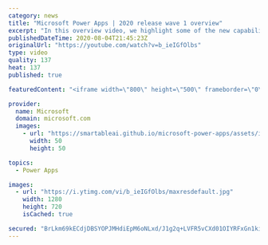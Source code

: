 ```yaml
---
category: news
title: "Microsoft Power Apps | 2020 release wave 1 overview"
excerpt: "In this overview video, we highlight some of the new capabilities included in the latest update to Microsoft Power Apps.      Here are the capabilities covered:     UI enhancements       • Save is always visible       • Chart formatting  Grid user experience enhancements       • Conditional search  "
publishedDateTime: 2020-08-04T21:45:23Z
originalUrl: "https://youtube.com/watch?v=b_ieIGfOlbs"
type: video
quality: 137
heat: 137
published: true

featuredContent: "<iframe width=\"800\" height=\"500\" frameborder=\"0\" src=\"https://www.youtube.com/embed/b_ieIGfOlbs\" allow=\"accelerometer; autoplay; encrypted-media; gyroscope; picture-in-picture\" allowfullscreen></iframe>"

provider:
  name: Microsoft
  domain: microsoft.com
  images:
    - url: "https://smartableai.github.io/microsoft-power-apps/assets/images/organizations/microsoft.com-50x50.jpg"
      width: 50
      height: 50

topics:
  - Power Apps

images:
  - url: "https://i.ytimg.com/vi/b_ieIGfOlbs/maxresdefault.jpg"
    width: 1280
    height: 720
    isCached: true

secured: "BrLkm69kECdjDBSYOPJMHdiEpM6oNLxd/J1g2q+LVFR5vCXd01OIYRFxGn1kiMiJWVpvw33cIfWW28Km3c1MzNkfFrkYY/xQjgcwL3i/xBQ5F6IP1KP0og8yXVT6M/xj01qzkiPP6HpXE3L+x7kX58C4TF8PEiG4Fxkwqw5tOh90f6Z22Dj/Qg1ZvjzGXNJbHq6/izgwiSJVppditsQ64OXydwPzIz+C/nIiGxHOVHLglnqJlB1WGIAcrs+sl4/hHJBnVjl6Wt1ZnysNRLT15N93s8DfjC646UnxUYX6ZHjwtKiVDQdRCs13bdb43AAYihdT/PSujbynQu71/JKWoZqYxVXYJl3lKotfGZdICuWLAsEOeGRB7l8V/DfOBRZpWPtE1SinBmJEwbXTqRY5nG1xCp4dZfHQh4KH1W/vqeiufcISlFvVhHcLiYwUYia4;mA3GcwmJaSKt6hhunW8ZMg=="
---
```


